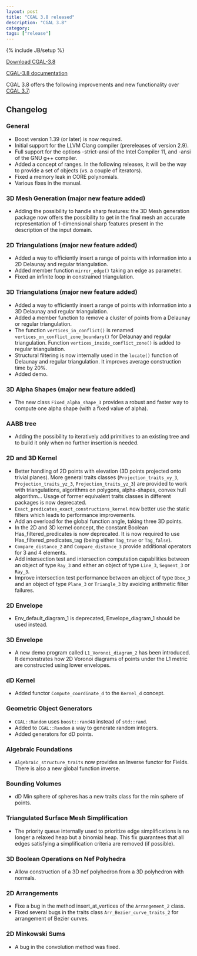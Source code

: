 ```yaml
---
layout: post
title: "CGAL 3.8 released"
description: "CGAL 3.8"
category:
tags: ["release"]
---
```

{% include JB/setup %}

<i class="glyphicon glyphicon-download"></i>
<a href="https://github.com/CGAL/cgal/releases/tag/releases%2FCGAL-3.8">Download CGAL-3.8</a>

<i class="glyphicon glyphicon-book"></i>
<a href="https://doc.cgal.org/Manual/3.8/doc_html/cgal_manual/packages.html">CGAL-3.8 documentation</a>

<p>CGAL 3.8 offers the following improvements and new functionality over
<a href="../../../../2010/10/15/cgal-37">CGAL 3.7</a>:</p>

<div class="product-detail-info" markdown="1">

## Changelog

### General

-   Boost version 1.39 (or later) is now required.
-   Initial support for the LLVM Clang compiler (prereleases of version 2.9).
-   Full support for the options -strict-ansi of the Intel Compiler 11,
    and -ansi of the GNU g++ compiler.
-   Added a concept of ranges. In the following releases, it will be
    the way to provide a set of objects (vs. a couple of iterators).
-   Fixed a memory leak in CORE polynomials.
-   Various fixes in the manual.

### 3D Mesh Generation (major new feature added)

-   Adding the possibility to handle sharp features: the 3D Mesh
    generation package now offers the possibility to get in the final
    mesh an accurate representation of 1-dimensional sharp features
    present in the description of the input domain.

### 2D Triangulations (major new feature added)

-   Added a way to efficiently insert a range of points with information
    into a 2D Delaunay and regular triangulation.
-   Added member function `mirror_edge()` taking an edge as parameter.
-   Fixed an infinite loop in constrained triangulation.

### 3D Triangulations (major new feature added)

-   Added a way to efficiently insert a range of points with information
    into a 3D Delaunay and regular triangulation.
-   Added a member function to remove a cluster of points from a Delaunay
    or regular triangulation.
-   The function `vertices_in_conflict()` is renamed
    `vertices_on_conflict_zone_boundary()` for Delaunay and regular
    triangulation. Function `vertices_inside_conflict_zone()` is added to
    regular triangulation.
-   Structural filtering is now internally used in the `locate()` function of
    Delaunay and regular triangulation. It improves average construction
    time by 20%.
-   Added demo.

### 3D Alpha Shapes (major new feature added)

-   The new class `Fixed_alpha_shape_3` provides a robust and faster
    way to compute one alpha shape (with a fixed value of alpha).

### AABB tree

-   Adding the possibility to iteratively add primitives to an existing
    tree and to build it only when no further insertion is needed.

### 2D and 3D Kernel

-   Better handling of 2D points with elevation (3D points projected
    onto trivial planes). More general traits classes (`Projection_traits_xy_3`,
    `Projection_traits_yz_3`, `Projection_traits_yz_3`) are provided to
    work with triangulations, algorithms on polygons, alpha-shapes,
    convex hull algorithm... Usage of former equivalent traits classes
    in different packages is now deprecated.
-   `Exact_predicates_exact_constructions_kernel` now better use the
    static filters which leads to performance improvements.
-   Add an overload for the global function angle, taking three 3D
    points.
-   In the 2D and 3D kernel concept, the constant Boolean
    Has_filtered_predicates is now deprecated. It is now required to
    use Has_filtered_predicates_tag (being either `Tag_true` or
    `Tag_false`).
-   `Compare_distance_2` and `Compare_distance_3` provide additional
    operators for 3 and 4 elements.
-   Add intersection test and intersection computation capabilities
    between an object of type `Ray_3` and either an object of type
    `Line_3`, `Segment_3` or `Ray_3`.
-   Improve intersection test performance between an object of type
    `Bbox_3` and an object of type `Plane_3` or `Triangle_3` by avoiding
    arithmetic filter failures.

### 2D Envelope

-   Env_default_diagram_1 is deprecated, Envelope_diagram_1 should
    be used instead.

### 3D Envelope

-   A new demo program called `L1_Voronoi_diagram_2` has been
    introduced. It demonstrates how 2D Voronoi diagrams of points under
    the L1 metric are constructed using lower envelopes.

### dD Kernel

-   Added functor `Compute_coordinate_d` to the `Kernel_d` concept.

### Geometric Object Generators

-   `CGAL::Random` uses `boost::rand48` instead of `std::rand`.
-   Added to `CGAL::Random` a way to generate random integers.
-   Added generators for dD points.

### Algebraic Foundations

-   `Algebraic_structure_traits` now provides an Inverse functor for
    Fields. There is also a new global function inverse.

### Bounding Volumes

-   dD Min sphere of spheres has a new traits class for the min sphere
    of points.

### Triangulated Surface Mesh Simplification

-   The priority queue internally used to prioritize edge
    simplifications is no longer a relaxed heap but a binomial heap.
    This fix guarantees that all edges satisfying a simplification
    criteria are removed (if possible).

### 3D Boolean Operations on Nef Polyhedra

-   Allow construction of a 3D nef polyhedron from a 3D polyhedron with normals.

### 2D Arrangements

-   Fixe a bug in the method insert_at_vertices of the `Arrangement_2`
    class.
-   Fixed several bugs in the traits class `Arr_Bezier_curve_traits_2`
    for arrangement of Bezier curves.

### 2D Minkowski Sums

-   A bug in the convolution method was fixed.
</div>
